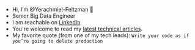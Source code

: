 - Hi, I’m @Yerachmiel-Feltzman 🙂
- Senior Big Data Engineer
- I am reachable on [LinkedIn](linkedin.com/in/yerachmielfeltzman).
- You're welcome to read my [latest technical articles](medium.com/@yefeltz). 
- My favorite quote (from one of my tech leads): `Write your code as if you’re going to delete production`
<!---
Yerachmiel-Feltzman/Yerachmiel-Feltzman is a ✨ special ✨ repository because its `README.md` (this file) appears on your GitHub profile.
You can click the Preview link to take a look at your changes.
--->
